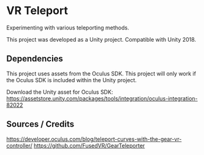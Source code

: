 # VR Teleport
Experimenting with various teleporting methods.

This project was developed as a Unity project. Compatible with Unity 2018.

## Dependencies
This project uses assets from the Oculus SDK. This project will only work if the
Oculus SDK is included within the Unity project.

Download the Unity asset for Oculus SDK: https://assetstore.unity.com/packages/tools/integration/oculus-integration-82022

## Sources / Credits
https://developer.oculus.com/blog/teleport-curves-with-the-gear-vr-controller/
https://github.com/FusedVR/GearTeleporter